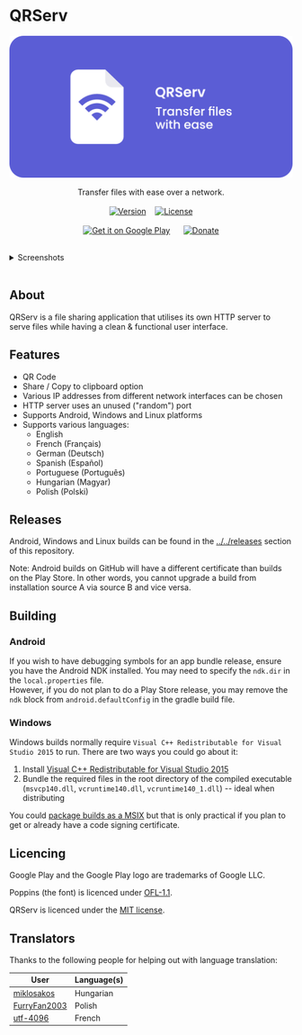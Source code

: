 # QRServ

![Banner with app icon, app name 'QRServ' followed by 'transfer files with ease'](docs/banner/banner.png)
<br>
<p align="center">
    Transfer files with ease over a network.
    <br>
    <br>
    <a href="../../releases/latest" title="Latest release"><img src="https://img.shields.io/github/v/release/uintdev/qrserv" alt="Version"></a>
    &nbsp;&nbsp;
    <a href="LICENSE" title="License"><img src="https://img.shields.io/github/license/uintdev/qrserv" alt="License"></a>
    <br>
    <br>
    <a href="https://play.google.com/store/apps/details?id=dev.uint.qrserv"><img src="https://play.google.com/intl/en_us/badges/static/images/badges/en_badge_web_generic.png" alt="Get it on Google Play" height="80"></a>
    &nbsp;&nbsp;&nbsp;&nbsp;
    <a href="https://ko-fi.com/uintdev" title="ko-fi"><img src="https://ko-fi.com/img/githubbutton_sm.svg" alt="Donate" height="80" width="300"></a>
</p>
<br>
<details>
    <summary>Screenshots</summary>
    <br>
    <p align="center">
        <img src="docs/screenshots/1.jpg" alt="Screenshot of app after selecting a file" height="420">
        &nbsp;&nbsp;
        <img src="docs/screenshots/2.jpg" alt="Screenshot of app when press and holding or hovering over file name -- tool tip is shown with full file name" height="420">
        &nbsp;&nbsp;
        <img src="docs/screenshots/3.jpg" alt="Screenshot of app after opening IP address list" height="420">
    </p>
</details>
<br>

## About

QRServ is a file sharing application that utilises its own HTTP server to serve files while having a clean & functional user interface.

## Features

- QR Code
- Share / Copy to clipboard option
- Various IP addresses from different network interfaces can be chosen
- HTTP server uses an unused ("random") port
- Supports Android, Windows and Linux platforms
- Supports various languages:
    - English
    - French (Français)
    - German (Deutsch)
    - Spanish (Español)
    - Portuguese (Português) 
    - Hungarian (Magyar)
    - Polish (Polski)

## Releases

Android, Windows and Linux builds can be found in the [../../releases](releases) section of this repository.

Note: Android builds on GitHub will have a different certificate than builds on the Play Store. In other words, you cannot upgrade a build from installation source A via source B and vice versa.

## Building

### Android

If you wish to have debugging symbols for an app bundle release, ensure you have the Android NDK installed. You may need to specify the `ndk.dir` in the `local.properties` file.
<br>
However, if you do not plan to do a Play Store release, you may remove the `ndk` block from `android.defaultConfig` in the gradle build file.

### Windows

Windows builds normally require `Visual C++ Redistributable for Visual Studio 2015` to run. There are two ways you could go about it:
1. Install [Visual C++ Redistributable for Visual Studio 2015](https://www.microsoft.com/en-us/download/details.aspx?id=48145)
2. Bundle the required files in the root directory of the compiled executable (`msvcp140.dll`, `vcruntime140.dll`, `vcruntime140_1.dll`) -- ideal when distributing

You could [package builds as a MSIX](https://pub.dev/packages/msix) but that is only practical if you plan to get or already have a code signing certificate.

## Licencing

Google Play and the Google Play logo are trademarks of Google LLC.

Poppins (the font) is licenced under [OFL-1.1](fonts/OFL.txt).

QRServ is licenced under the [MIT license](LICENSE).

## Translators

Thanks to the following people for helping out with language translation:

| User                                             | Language(s) |
| ------------------------------------------------ | ----------- |
| [miklosakos](https://github.com/miklosakos)      | Hungarian   |
| [FurryFan2003](https://twitter.com/FurryFan2003) | Polish      |
| [utf-4096](https://github.com/utf-4096)          | French      |
